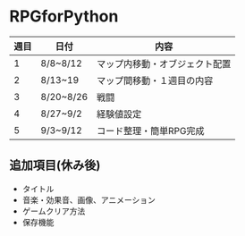 # RPGforPython

|週目|日付|内容|
|---|---|---|
|1|8/8~8/12|マップ内移動・オブジェクト配置|
|2|8/13~19|マップ間移動・１週目の内容|
|3|8/20~8/26|戦闘|
|4|8/27~9/2|経験値設定|
|5|9/3~9/12|コード整理・簡単RPG完成|

## 追加項目(休み後)

* タイトル
* 音楽・効果音、画像、アニメーション
* ゲームクリア方法
* 保存機能
